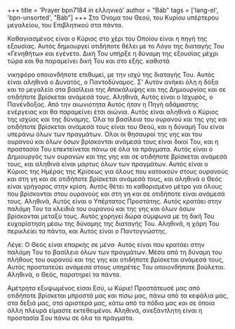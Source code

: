 +++
title = 'Prayer bpn7184 in ελληνικά'
author = "Báb"
tags = ['lang-el', 'bpn-unsorted', "Báb"]
+++
Στο Όνοµα του Θεού, του Κυρίου υπέρτερου µεγαλείου, του Επιβλητικού στα πάντα.

Καθαγιασµένος είναι ο Κύριος στο χέρι του Οποίου είναι η πηγή της εξουσίας. Αυτός δηµιουργεί οτιδήποτε θέλει µε το Λόγο της διαταγής Του «Γενηθήτω» και εγένετο. ∆ική Του υπήρξε η δύναµη της εξουσίας µέχρι τώρα και θα παραµείνει δική Του και στο εξής. καθιστά

νικηφόρο οποιονδήποτε επιθυµεί, µε την ισχύ της διαταγής Του. Αυτός είναι αληθινά ο ∆υνατός, ο Παντοδύναµος. Σ’ Αυτόν ανήκει όλη η δόξα και το µεγαλείο στα βασίλεια της Αποκάλυψης και της ∆ηµιουργίας και σε οτιδήποτε βρίσκεται ανάµεσά τους. Αληθινά, Αυτός είναι ο Ισχυρός, ο Πανένδοξος. Από την αιωνιότητα Αυτός ήταν η Πηγή αδάµαστης ενέργειας και θα παραµείνει έτσι αιώνια. Αυτός είναι αληθινά ο Κύριος της ισχύος και της δύναµης. Όλα τα βασίλεια του ουρανού και της γης και οτιδήποτε βρίσκεται ανάµεσά τους είναι του Θεού, και η δύναµή Του είναι υπεράνω όλων των πραγµάτων. Όλοι οι θησαυροί της γης και του ουρανού και όλων όσων βρίσκονται ανάµεσά τους είναι δικοί Του, και η προστασία Του επεκτείνεται πάνω σε όλα τα πράγµατα. Αυτός είναι ο ∆ηµιουργός των ουρανών και της γης και σε οτιδήποτε βρίσκεται ανάµεσά τους, και αληθινά είναι µάρτυς όλων των πραγµάτων. Αυτός είναι ο Κύριος της Ηµέρας της Κρίσεως για όλους που κατοικούν στους ουρανούς και στη γη και σε οτιδήποτε βρίσκεται ανάµεσά τους, και αληθινά ο Θεός είναι γρήγορος στην κρίση. Αυτός θέτει το καθορισµένο µέτρο για όλους που βρίσκονται στου ουρανούς και στη γη και σε οτιδήποτε είναι ανάµεσά τους. Αληθινά, Αυτός είναι ο Υπέρτατος Προστάτης. Αυτός κρατάει στην παλάµη Του τα κλειδιά του ουρανού και της γης και όλων όσων βρίσκονται µεταξύ τους. Αυτός χορηγεί δώρα σύµφωνα µε τη δική Του ευχαρίστηση µέσω της δύναµης της διαταγής Του. Αληθινά, η χάρη Του περικλείει τα πάντα, και Αυτός είναι ο Παντογνώστης.

Λέγε: Ο Θεός είναι επαρκής σε µένα· Αυτός είναι που κρατάει στην παλάµη Του το βασίλειο όλων των πραγµάτων. Μέσα από τη δύναµη του πλήθους του ουρανού και της γης και οτιδήποτε βρίσκεται ανάµεσά τους, Αυτός προστατεύει ανάµεσα στους υπηρέτες Του οποιονδήποτε βούλεται. Αληθινά, ο Θεός, παρατηρεί τα πάντα.

Αµέτρητα εξυψωµένος είσαι Εσύ, ω Κύριε! Προστάτευσέ µας από οτιδήποτε βρίσκεται µπροστά µας και πίσω µας, πάνω από τα κεφάλια µας, στα δεξιά µας, στα αριστερά µας, κάτω από τα πόδια µας και σε όποια άλλη πλευρά είµαστε εκτεθειµένοι. Αληθινά, ανεξάντλητη είναι η προστασία Σου πάνω σε όλα τα πράγµατα.
